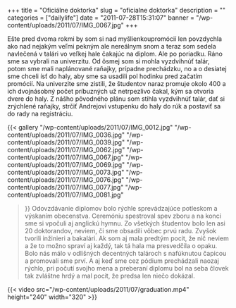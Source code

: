 +++
title = "Oficiálne doktorka"
slug = "oficialne doktorka"
description = ""
categories = ["dailylife"]
date = "2011-07-28T15:31:07"
banner = "/wp-content/uploads/2011/07/IMG_0067.jpg"
+++

Ešte pred dvoma rokmi by som si nad myšlienkoupromócií len povzdychla ako nad nejakým veľmi pekným
ale nereálnym snom a teraz som sedela navlečená v talári vo veľkej hale čakajúc na diplom. Ale po
poriadku. Ráno sme sa vybrali na univerzitu. Od ôsmej som si mohla vyzdvihnúť talár, potom sme mali
naplánované raňajky, prípadne prechádzku, no a o desiatej sme chceli ísť do haly, aby sme sa
usadili pol hodinku pred začatím promócií. Na univerzite sme zistili, že študentov naraz promuje
okolo 400 a ich dvojnásobný počet príbuzných už netrpezlivo čakal, kým sa otvoria dvere do haly. Z
nášho pôvodného plánu som stihla vyzdvihnúť talár, dať si zrýchlené raňajky, strčiť Andrejovi
vstupenku do haly do rúk a postaviť sa do rady na registráciu.

{{< gallery
    "/wp-content/uploads/2011/07/IMG_0012.jpg"
    "/wp-content/uploads/2011/07/IMG_0036.jpg"
    "/wp-content/uploads/2011/07/IMG_0039.jpg"
    "/wp-content/uploads/2011/07/IMG_0062.jpg"
    "/wp-content/uploads/2011/07/IMG_0067.jpg"
    "/wp-content/uploads/2011/07/IMG_0069.jpg"
    "/wp-content/uploads/2011/07/IMG_0073.jpg"
    "/wp-content/uploads/2011/07/IMG_0076.jpg"
    "/wp-content/uploads/2011/07/IMG_0077.jpg"
    "/wp-content/uploads/2011/07/IMG_0081.jpg"
>}}
Odovzdávanie diplomov bolo rýchle sprevádzajúce potleskom a výskaním obecenstva. Ceremóniu
spestroval spev zboru a na konci sme si vpočuli aj anglickú hymnu. Zo všetkých študentov bolo len
asi 20 doktorandov, neviem, či sme obsadili vôbec prvú radu. Zvyšok tvorili inžinieri a bakalári.
Ak som aj mala predtým pocit, že nič neviem a že to možno spraví aj každý, tak tá hala ma
presvedčila o opaku. Bolo nás málo v odlišných decentných talároch s nafúknutou čapicou a promovali
sme prví. A aj keď sme cez pódium prechádzali naozaj rýchlo, pri počutí svojho mena a preberaní
diplomu bol na seba človek tak zvláštne hrdý a mal pocit, že predsa len niečo dokázal.


{{< video src="/wp-content/uploads/2011/07/graduation.mp4" height="240" width="320" >}}

